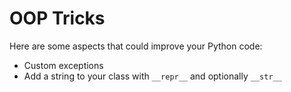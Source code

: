 # OOP Tricks
Here are some aspects that could improve your Python code:
- Custom exceptions
- Add a string to your class with `__repr__` and optionally `__str__`

